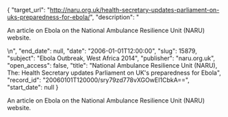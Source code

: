 {
  "target_url": "http://naru.org.uk/health-secretary-updates-parliament-on-uks-preparedness-for-ebola/", 
  "description": "<p>An article on Ebola on the National Ambulance Resilience Unit (NARU) website.</p>\n", 
  "end_date": null, 
  "date": "2006-01-01T12:00:00", 
  "slug": 15879, 
  "subject": "Ebola Outbreak, West Africa 2014", 
  "publisher": "naru.org.uk", 
  "open_access": false, 
  "title": "National Ambulance Resilience Unit (NARU), The: Health Secretary updates Parliament on UK's preparedness for Ebola", 
  "record_id": "20060101T120000/sry79zd778vXGOwEI1CbkA==", 
  "start_date": null
}

<p>An article on Ebola on the National Ambulance Resilience Unit (NARU) website.</p>
